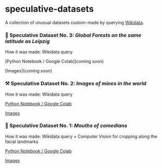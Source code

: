 # speculative-datasets

A collection of unusual datasets custom-made by querying [Wikidata](https://query.wikidata.org/).

### 🌳 Speculative Dataset No. 3: _Global Forests on the same latitude as Leipzig_
How it was made: Wikidata query

[Python Notebook / Google Colab](coming soon)

[Images](coming soon)

### ⚒️ Speculative Dataset No. 2: _Images of mines in the world_
How it was made: Wikidata query

[Python Notebook / Google Colab](https://github.com/alexabruck/speculative-datasets/blob/master/Mines.ipynb)

[Images](https://drive.google.com/drive/folders/1k-kpwWgjqD8F_3XdO09NNAbTr13IO4r4)


### 👄 Speculative Dataset No. 1: _Mouths of comedians_
How it was made: Wikidata query + Computer Vision for cropping along the facial landmarks 

[Python Notebook / Google Colab](https://github.com/alexabruck/speculative-datasets/blob/master/speculative_datasets_mouths_of_comedians.ipynb)

[Images](https://drive.google.com/drive/folders/17bM4AEZM7H7F37UdD1zLkVlaFXA0UYA8)
